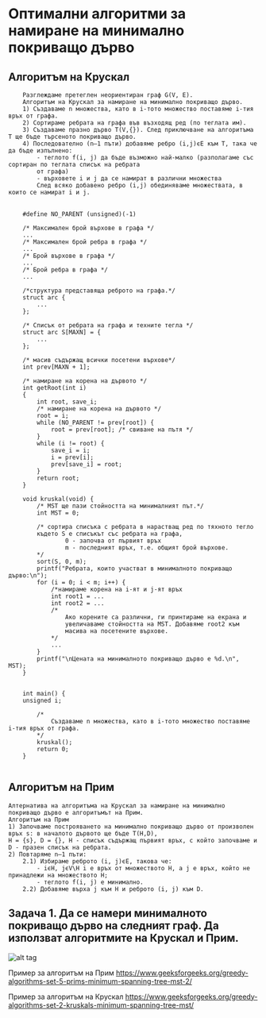 
# Оптимални алгоритми за намиране на минимално покриващо дърво


## Алгоритъм на Крускал
```
    Разглеждаме претеглен неориентиран граф G(V, E).  
    Алгоритъм на Крускал за намиране на минимално покриващо дърво. 
    1) Създаваме n множества, като в i-тото множество поставяме i-тия връх от графа. 
    2) Сортираме ребрата на графа във възходящ ред (по теглата им). 
    3) Създаваме празно дърво T(V,{}). След приключване на алгоритъма T ще бъде търсеното покриващо дърво.  
    4) Последователно (n–1 пъти) добавяме ребро (i,j)ϵЕ към T, така че да бъде изпълнено: 
        - теглото f(i, j) да бъде възможно най-малко (разполагаме със сортиран по теглата списък на ребрата 
        от графа) 
        - върховете i и j да се намират в различни множества 
        След всяко добавено ребро (i,j) обединяваме множествата, в които се намират i и j.  
```
<pre>
    <code>
    #define NO_PARENT (unsigned)(-1)

    /* Максимален брой върхове в графа */
    ...
    /* Максимален брой ребра в графа */
    ...
    /* Брой върхове в графа */ 
    ...
    /* Брой ребра в графа */ 
    ...

    /*структура представяща реброто на графа.*/
    struct arc {
        ...
    };

    /* Списък от ребрата на графа и техните тегла */
    struct arc S[MAXN] = {  
        ...
    };

    /* масив съдържащ всички посетени върхове*/
    int prev[MAXN + 1];

    /* намиране на корена на дървото */
    int getRoot(int i)
    { 
        int root, save_i;
        /* намиране на корена на дървото */
        root = i;
        while (NO_PARENT != prev[root]) {
            root = prev[root]; /* свиване на пътя */
        }
        while (i != root) {
            save_i = i;
            i = prev[i];
            prev[save_i] = root;
        }
        return root;
    }

    void kruskal(void) { 
        /* MST ще пази стойността на минималният път.*/
        int MST = 0;

        /* сортира списъка с ребрата в нарастващ ред по тяхното тегло 
        където S е списъкът със ребрата на графа, 
                0 - започва от първият връх
                m - последният връх, т.е. общият брой върхове.
        */ 
        sort(S, 0, m);
        printf("Ребрата, които участват в минималното покриващо дърво:\n"); 
        for (i = 0; i < m; i++) {
            /*намираме корена на i-ят и j-ят връх
            int root1 = ...
            int root2 = ...
            /*
                Ако корените са различни, ги принтираме на екрана и 
                увеличаваме стойността на MST. Добавяме root2 към 
                масива на посетените върхове.
            */
            ...
        }
        printf("\nЦената на минималното покриващо дърво е %d.\n", MST); 
    }
    
    
    int main() {
    unsigned i;
        
        /*
            Създаваме n множества, като в i-тото множество поставяме i-тия връх от графа. 
        */
        kruskal();
        return 0;
    }
    </code>
</pre>

## Алгоритъм на Прим
```
Алтернатива нa алгоритъма на Крускал за намиране на минимално покриващо дърво е алгоритъмът на Прим.  
Алгоритъм на Прим 
1) Започваме построяването на минимално покриващо дърво от произволен връх s: в началото дървото ще бъде T(H,D), 
H = {s}, D = {}, H - списък съдържащ първият връх, с който започваме и D - празен списък на ребрата. 
2) Повтаряме n–1 пъти:  
    2.1) Избираме реброто (i, j)ϵЕ, такова че: 
        - iϵH, jϵV\H i e връх от множеството H, a j e връх, който не принадлежи на множеството H; 
        - теглото f(i, j) е минимално. 
    2.2) Добавяме върха j към H и реброто (i, j) към D. 
```

## Задача 1. Да се намери минималното покриващо дърво на следният граф. Да използват алгоритмите на Крускал и Прим.
![alt tag](https://github.com/milenaangelova1/DiscreteStructures/blob/master/images/graph2.PNG)


Пример за алгоритъм на Прим
https://www.geeksforgeeks.org/greedy-algorithms-set-5-prims-minimum-spanning-tree-mst-2/

Пример за алгоритъм на Крускал
https://www.geeksforgeeks.org/greedy-algorithms-set-2-kruskals-minimum-spanning-tree-mst/




